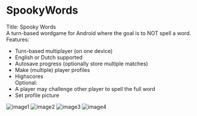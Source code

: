 # SpookyWords

Title: Spooky Words <br />
A turn-based wordgame for Android where the goal is to NOT spell a word. <br />
Features:
*	Turn-based multiplayer (on one device)
*	English or Dutch supported
*	Autosave progress (optionally store multiple matches)
*	Make (multiple) player profiles
*	Highscores
<br />Optional:
*	A player may challenge other player to spell the full word
*	Set profile picture


![image1](http://s2.postimg.org/9ha8nhznd/20150918_233540.jpg)
![image2](http://s2.postimg.org/s8c5xnu7t/20150918_233607.jpg)
![image3](http://s2.postimg.org/iqcexm8jd/20150918_233623.jpg)
![image4](http://s2.postimg.org/tyv6z5bqx/20150918_233643.jpg)
